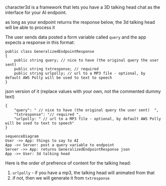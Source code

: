 character3d is a framework that lets you have a 3D talking head chat as the interface for your AI endpoint.

as long as your endpoint returns the response below, the 3d talking head will be able to process it 

The user sends data posted a form variable called `query` and the app expects a response in this format: 

```
public class GeneralizedEndpointResponse
{
    public string query; // nice to have (the original query the user sent) 
    public string txtresponse; // required 
    public string urlpolly; // url to a MP3 file - optional, by default AWS Polly will be used to text to speech
}
```
json version of it (replace values with your own, not the commented dummy text)
``` 
{
    "query": " // nice to have (the original query the user sent)  ",
    "txtresponse": "// required ",
    "urlpolly: " // url to a MP3 file - optional, by default AWS Polly will be used to text to speech"
}
```



```mermaid
sequenceDiagram
User ->> App: things to say to AI
App ->> Server: post a query variable to endpoint
Server ->> App: returns GeneralizedEndpointResponse json 
App ->> User: 3d talking head
```

Here is the order of prefrence of content for the talking head:

1. `urlpolly` - if you have a mp3, the talking head will animated from that
2. if not, then we will generate it from `txtresponse` 
